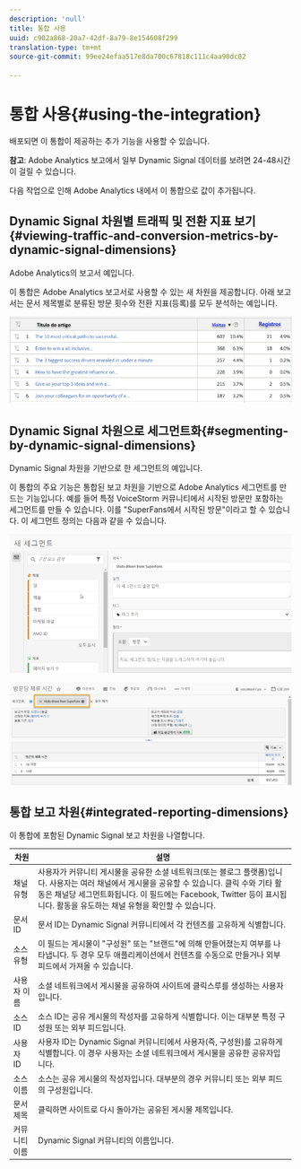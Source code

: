 ```yaml
---
description: 'null'
title: 통합 사용
uuid: c902a868-20a7-42df-8a79-8e154608f299
translation-type: tm+mt
source-git-commit: 99ee24efaa517e8da700c67818c111c4aa90dc02

---
```



# 통합 사용{#using-the-integration}

배포되면 이 통합이 제공하는 추가 기능을 사용할 수 있습니다.

**참고**: Adobe Analytics 보고에서 일부 Dynamic Signal 데이터를 보려면 24-48시간이 걸릴 수 있습니다.

다음 작업으로 인해 Adobe Analytics 내에서 이 통합으로 값이 추가됩니다.

## Dynamic Signal 차원별 트래픽 및 전환 지표 보기{#viewing-traffic-and-conversion-metrics-by-dynamic-signal-dimensions}

Adobe Analytics의 보고서 예입니다.

이 통합은 Adobe Analytics 보고서로 사용할 수 있는 새 차원을 제공합니다. 아래 보고서는 문서 제목별로 분류된 방문 횟수와 전환 지표(등록)를 모두 분석하는 예입니다.

![](assets/examplereport.png)

## Dynamic Signal 차원으로 세그먼트화{#segmenting-by-dynamic-signal-dimensions}

Dynamic Signal 차원을 기반으로 한 세그먼트의 예입니다.

이 통합의 주요 기능은 통합된 보고 차원을 기반으로 Adobe Analytics 세그먼트를 만드는 기능입니다. 예를 들어 특정 VoiceStorm 커뮤니티에서 시작된 방문만 포함하는 세그먼트를 만들 수 있습니다. 이를 &quot;SuperFans에서 시작된 방문&quot;이라고 할 수 있습니다. 이 세그먼트 정의는 다음과 같을 수 있습니다.

![](assets/segment1.png)

![](assets/segment2.png)

## 통합 보고 차원{#integrated-reporting-dimensions}

이 통합에 포함된 Dynamic Signal 보고 차원을 나열합니다.

| 차원 | 설명 |
|---|---|
| 채널 유형 | 사용자가 커뮤니티 게시물을 공유한 소셜 네트워크(또는 블로그 플랫폼)입니다. 사용자는 여러 채널에서 게시물을 공유할 수 있습니다. 클릭 수와 기타 활동은 채널당 세그먼트화됩니다. 이 필드에는 Facebook, Twitter 등이 표시됩니다. 활동을 유도하는 채널 유형을 확인할 수 있습니다. |
| 문서 ID | 문서 ID는 Dynamic Signal 커뮤니티에서 각 컨텐츠를 고유하게 식별합니다. |
| 소스 유형 | 이 필드는 게시물이 &quot;구성원&quot; 또는 &quot;브랜드&quot;에 의해 만들어졌는지 여부를 나타냅니다. 두 경우 모두 애플리케이션에서 컨텐츠를 수동으로 만들거나 외부 피드에서 가져올 수 있습니다. |
| 사용자 이름 | 소셜 네트워크에서 게시물을 공유하여 사이트에 클릭스루를 생성하는 사용자입니다. |
| 소스 ID | 소스 ID는 공유 게시물의 작성자를 고유하게 식별합니다. 이는 대부분 특정 구성원 또는 외부 피드입니다. |
| 사용자 ID | 사용자 ID는 Dynamic Signal 커뮤니티에서 사용자(즉, 구성원)를 고유하게 식별합니다. 이 경우 사용자는 소셜 네트워크에서 게시물을 공유한 공유자입니다. |
| 소스 이름 | 소스는 공유 게시물의 작성자입니다. 대부분의 경우 커뮤니티 또는 외부 피드의 구성원입니다. |
| 문서 제목 | 클릭하면 사이트로 다시 돌아가는 공유된 게시물 제목입니다. |
| 커뮤니티 이름 | Dynamic Signal 커뮤니티의 이름입니다. |

